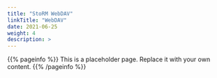 ```yaml
---
title: "StoRM WebDAV"
linkTitle: "WebDAV"
date: 2021-06-25
weight: 4
description: >
---
```


{{% pageinfo %}}
This is a placeholder page. Replace it with your own content.
{{% /pageinfo %}}
